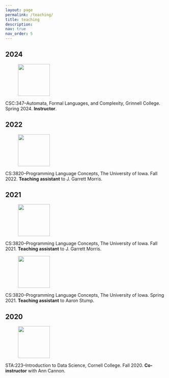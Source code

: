 ```yaml
---
layout: page
permalink: /teaching/
title: teaching
description:
nav: true
nav_order: 5
---
```


<div class="container mt-5">
<div class="publications">
  <h2 class="bibliography">2024</h2>
  <div class="row">
    <div class="col-sm-2"> 
      <figure><picture><img class="preview z-depth-1 rounded medium-zoom-image" src="{{ site.baseurl }}assets/img/csc341.jpeg" width="100" height="100"/>
  	</picture>
  	</figure>
    </div>
    <div class="col-sm-8"> CSC:347–Automata, Formal Languages, and Complexity, Grinnell College. Spring 2024. <b>Instructor</b>. </div>
  </div>
  <h2 class="bibliography">2022</h2>
  <div class="row">
    <div class="col-sm-2"> 
      <figure><picture><img class="preview z-depth-1 rounded medium-zoom-image" src="{{ site.baseurl }}assets/img/dall-e/plc-1.png" width="100" height="100"/>
  	</picture>
  	</figure>
    </div>
    <div class="col-sm-8"> CS:3820–Programming Language Concepts, The University of Iowa. Fall 2022. <b>Teaching assistant</b> to J. Garrett Morris. </div>
  </div>
 <h2 class="bibliography">2021</h2>
  <div class="row">
    <div class="col-sm-2"> 
      <figure><picture><img class="preview z-depth-1 rounded medium-zoom-image" src="{{ site.baseurl }}/assets/img/dall-e/plc-2.png" width="100" height="100"/>
  	</picture>
  	</figure>
    </div>
    <div class="col-sm-8"> CS:3820–Programming Language Concepts, The University of Iowa. Fall 2021.  <b>Teaching assistant</b> to J. Garrett Morris.
	</div></div>
  <div class="row">
    <div class="col-sm-2"> 
      <figure><picture><img class="preview z-depth-1 rounded medium-zoom-image" src="{{ site.baseurl }}/assets/img/dall-e/plc-3.png" width="100" height="100"/>
  	</picture>
  	</figure>
    </div>
    <div class="col-sm-8"> CS:3820–Programming Language Concepts, The University of Iowa. Spring 2021. <b>Teaching assistant</b> to Aaron Stump. </div>
	</div>

<h2 class="bibliography">2020</h2>
  <div class="row">
    <div class="col-sm-2"> 
      <figure><picture><img class="preview z-depth-1 rounded medium-zoom-image" src="{{ site.baseurl }}/assets/img/dall-e/data-science-2.png" width="100" height="100"/>
  	</picture>
  	</figure>
    </div>
    <div class="col-sm-8">STA:223–Introduction to Data Science, Cornell College. Fall 2020. <b>Co-instructor</b> with Ann Cannon.
 </div>
	</div>
</div>
</div>
